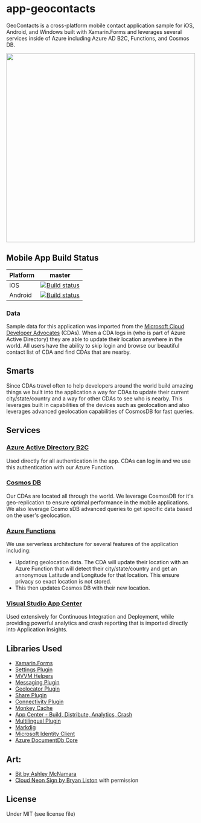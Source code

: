 # app-geocontacts

GeoContacts is a cross-platform mobile contact application sample for iOS, Android, and Windows built with Xamarin.Forms and leverages several services inside of Azure including Azure AD B2C, Functions, and Cosmos DB.

<img src="https://raw.githubusercontent.com/jamesmontemagno/app-geocontacts/master/art/apppromo.png?token=ABmUITHm_wPA4X0hZ6_lb7rbHps3aaKCks5anvnmwA%3D%3D" width="500"/>

## Mobile App Build Status

|Platform|master|
| ------------------- | :------------------: |
|iOS|[![Build status](https://build.appcenter.ms/v0.1/apps/a1388de8-47b2-4dd7-b5a2-d45b6cf5552a/branches/master/badge)](https://appcenter.ms)|
|Android|[![Build status](https://build.appcenter.ms/v0.1/apps/178483a9-b1ef-4410-8397-783d4f14dc05/branches/master/badge)](https://appcenter.ms)|


### Data
Sample data for this application was imported from the [Microsoft Cloud Developer Advocates](https://developer.microsoft.com/en-us/advocates/) (CDAs). When a CDA logs in (who is part of Azure Active Directory) they are able to update their location anywhere in the world. All users have the ability to skip login and browse our beautiful contact list of CDA and find CDAs that are nearby.

## Smarts
Since CDAs travel often to help developers around the world build amazing things we built into the application a way for CDAs to update their current city/state/country and a way for other CDAs to see who is nearby. This leverages built in capabilities of the devices such as geolocation and also leverages advanced geolocation capabilities of CosmosDB for fast queries.


## Services

### [Azure Active Directory B2C](https://azure.microsoft.com/en-us/services/active-directory-b2c/)
Used directly for all authentication in the app. CDAs can log in and we use this authentication with our Azure Function.


### [Cosmos DB](https://azure.microsoft.com/en-us/services/cosmos-db/)
Our CDAs are located all through the world. We leverage CosmosDB for it's geo-replication to ensure optimal performance in the mobile applications. We also leverage Cosmo sDB advanced queries to get specific data based on the user's geolocation.


### [Azure Functions](https://azure.microsoft.com/en-us/services/functions/)
We use serverless architecture for several features of the application including:

* Updating geolocation data. The CDA will update their location with an Azure Function that will detect their city/state/country and get an annonymous Latitude and Longitude for that location. This ensure privacy so exact location is not stored.
* This then updates Cosmos DB with their new location.

### [Visual Studio App Center](https://appcenter.ms)
Used extensively for Continuous Integration and Deployment, while providing powerful analytics and crash reporting that is imported directly into Application Insights.

## Libraries Used
* [Xamarin.Forms](http://xamarin.com/forms)
* [Settings Plugin](https://github.com/jamesmontemagno/SettingsPlugin)
* [MVVM Helpers](https://github.com/jamesmontemagno/mvvm-helpers)
* [Messaging Plugin](https://github.com/cjlotz/Xamarin.Plugins)
* [Geolocator Plugin](https://github.com/jamesmontemagno/GeolocatorPlugin)
* [Share Plugin](https://github.com/jguertl/SharePlugin)
* [Connectivity Plugin](https://github.com/jamesmontemagno/ConnectivityPlugin)
* [Monkey Cache](https://github.com/jamesmontemagno/monkey-cache)
* [App Center - Build, Distribute, Analytics, Crash](https://appcenter.ms)
* [Multilingual Plugin](https://github.com/CrossGeeks/MultilingualPlugin)
* [Markdig](https://github.com/lunet-io/markdig)
* [Microsoft Identity Client](https://github.com/AzureAD/microsoft-authentication-library-for-dotnet)
* [Azure DocumentDb Core](https://github.com/Azure/azure-documentdb-dotnet)

## Art:
* [Bit by Ashley McNamara](https://github.com/ashleymcnamara/Developer-Advocate-Bit)
* [Cloud Neon Sign by Bryan Liston](https://twitter.com/listonb) with permission

## License
Under MIT (see license file)

